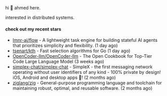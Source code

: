 hi 👋 ahmed here.

interested in distributed systems.

#### check out my recent stars

- [lmnr-ai/flow](https://github.com/lmnr-ai/flow) - A lightweight task engine for building stateful AI agents that prioritizes simplicity and flexibility. (1 day ago)
- [tsenart/kth](https://github.com/tsenart/kth) - Fast selection algorithms for Go (1 day ago)
- [OpenCoder-llm/OpenCoder-llm](https://github.com/OpenCoder-llm/OpenCoder-llm) - The Open Cookbook for Top-Tier Code Large Language Model (3 weeks ago)
- [simplex-chat/simplex-chat](https://github.com/simplex-chat/simplex-chat) - SimpleX - the first messaging network operating without user identifiers of any kind - 100% private by design! iOS, Android and desktop apps 📱! (2 months ago)
- [ziglang/zig](https://github.com/ziglang/zig) - General-purpose programming language and toolchain for maintaining robust, optimal, and reusable software. (2 months ago)

